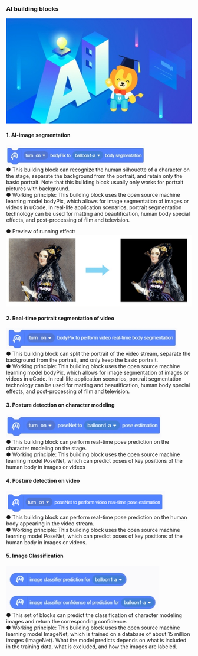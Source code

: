 ### AI building blocks 	
![](../../assets/images/course-en/course3/course3-8/001.jpeg)  
#### 1.	AI-image segmentation
![](../../assets/images/course-en/course3/course3-8/002.jpeg)  
●   This building block can recognize the human silhouette of a character on the stage, separate the background from the portrait, and retain only the basic portrait. Note that this building block usually only works for portrait pictures with background.    
●   Working principle: This building block uses the open source machine learning model bodyPix, which allows for image segmentation of images or videos in uCode. In real-life application scenarios, portrait segmentation technology can be used for matting and beautification, human body special effects, and post-processing of film and television.  

●   Preview of running effect:  
![](../../assets/images/course-en/course3/course3-8/003.jpeg)  


#### 2. Real-time portrait segmentation of video
![](../../assets/images/course-en/course3/course3-8/004.jpeg)  
●   This building block can split the portrait of the video stream, separate the background from the portrait, and only keep the basic portrait.  
●   Working principle: This building block uses the open source machine learning model bodyPix, which allows for image segmentation of images or videos in uCode. In real-life application scenarios, portrait segmentation technology can be used for matting and beautification, human body special effects, and post-processing of film and television.

#### 3.	Posture detection on character modeling
![](../../assets/images/course-en/course3/course3-8/005.jpeg)  
●   This building block can perform real-time pose prediction on the character modeling on the stage.   
●   Working principle: This building block uses the open source machine learning model PoseNet, which can predict poses of key positions of the human body in images or videos


#### 4.	Posture detection on video
![](../../assets/images/course-en/course3/course3-8/006.png)  
●   This building block can perform real-time pose prediction on the human body appearing in the video stream.  
●   Working principle: This building block uses the open source machine learning model PoseNet, which can predict poses of key positions of the human body in images or videos.

#### 5. Image Classification
![](../../assets/images/course-en/course3/course3-8/007.jpeg)  
●   This set of blocks can predict the classification of character modeling images and return the corresponding  confidence.    
●   Working principle: This building block uses the open source machine learning model ImageNet, which is trained on a database of about 15 million images (ImageNet). What the model predicts depends on what is included in the training data, what is excluded, and how the images are labeled.